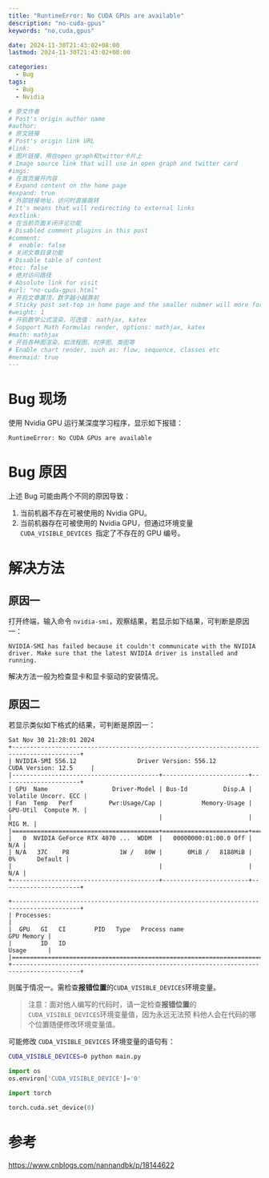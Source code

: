 ```yaml
---
title: "RuntimeError: No CUDA GPUs are available"
description: "no-cuda-gpus"
keywords: "no,cuda,gpus"

date: 2024-11-30T21:43:02+08:00
lastmod: 2024-11-30T21:43:02+08:00

categories:
  - Bug
tags:
  - Bug
  - Nvidia

# 原文作者
# Post's origin author name
#author:
# 原文链接
# Post's origin link URL
#link:
# 图片链接，用在open graph和twitter卡片上
# Image source link that will use in open graph and twitter card
#imgs:
# 在首页展开内容
# Expand content on the home page
#expand: true
# 外部链接地址，访问时直接跳转
# It's means that will redirecting to external links
#extlink:
# 在当前页面关闭评论功能
# Disabled comment plugins in this post
#comment:
#  enable: false
# 关闭文章目录功能
# Disable table of content
#toc: false
# 绝对访问路径
# Absolute link for visit
#url: "no-cuda-gpus.html"
# 开启文章置顶，数字越小越靠前
# Sticky post set-top in home page and the smaller nubmer will more forward.
#weight: 1
# 开启数学公式渲染，可选值： mathjax, katex
# Support Math Formulas render, options: mathjax, katex
#math: mathjax
# 开启各种图渲染，如流程图、时序图、类图等
# Enable chart render, such as: flow, sequence, classes etc
#mermaid: true
---
```


# Bug 现场
使用 Nvidia GPU 运行某深度学习程序，显示如下报错：
```text
RuntimeError: No CUDA GPUs are available
```

# Bug 原因
上述 Bug 可能由两个不同的原因导致：
1. 当前机器不存在可被使用的 Nvidia GPU。
2. 当前机器存在可被使用的 Nvidia GPU，但通过环境变量 `CUDA_VISIBLE_DEVICES `指定了不存在的 GPU 编号。

# 解决方法
## 原因一
打开终端，输入命令 `nvidia-smi`，观察结果，若显示如下结果，可判断是原因一：
```text
NVIDIA-SMI has failed because it couldn't communicate with the NVIDIA driver. Make sure that the latest NVIDIA driver is installed and running.
```
解决方法一般为检查显卡和显卡驱动的安装情况。

## 原因二
若显示类似如下格式的结果，可判断是原因一：
```text
Sat Nov 30 21:28:01 2024       
+-----------------------------------------------------------------------------------------+
| NVIDIA-SMI 556.12                 Driver Version: 556.12         CUDA Version: 12.5     |
|-----------------------------------------+------------------------+----------------------+
| GPU  Name                  Driver-Model | Bus-Id          Disp.A | Volatile Uncorr. ECC |
| Fan  Temp   Perf          Pwr:Usage/Cap |           Memory-Usage | GPU-Util  Compute M. |
|                                         |                        |               MIG M. |
|=========================================+========================+======================|
|   0  NVIDIA GeForce RTX 4070 ...  WDDM  |   00000000:01:00.0 Off |                  N/A |
| N/A   37C    P8              1W /   80W |       0MiB /   8188MiB |      0%      Default |
|                                         |                        |                  N/A |
+-----------------------------------------+------------------------+----------------------+

+-----------------------------------------------------------------------------------------+
| Processes:                                                                              |
|  GPU   GI   CI        PID   Type   Process name                              GPU Memory |
|        ID   ID                                                               Usage      |
|=========================================================================================|
+-----------------------------------------------------------------------------------------+

```
则属于情况一。需检查**报错位置**的`CUDA_VISIBLE_DEVICES`环境变量。

>注意：面对他人编写的代码时，请一定检查**报错位置**的`CUDA_VISIBLE_DEVICES`环境变量值，因为永远无法预
>料他人会在代码的哪个位置随便修改环境变量值。

可能修改 `CUDA_VISIBLE_DEVICES` 环境变量的语句有：
```bash
CUDA_VISIBLE_DEVICES=0 python main.py
```
```python
import os
os.environ['CUDA_VISIBLE_DEVICE']='0'
```
```python
import torch
 
torch.cuda.set_device(0)
```

# 参考
https://www.cnblogs.com/nannandbk/p/18144622

<!--more-->
